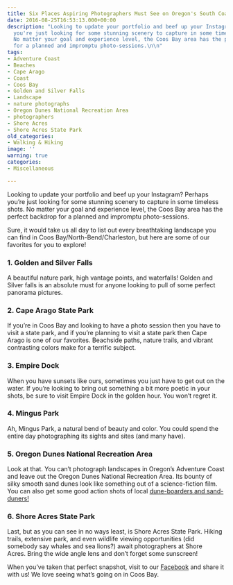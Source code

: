 ```yaml
---
title: Six Places Aspiring Photographers Must See on Oregon's South Coast
date: 2016-08-25T16:53:13.000+00:00
description: "Looking to update your portfolio and beef up your Instagram? Perhaps
  you're just looking for some stunning scenery to capture in some timeless shots.
  No matter your goal and experience level, the Coos Bay area has the perfect backdrop
  for a planned and impromptu photo-sessions.\n\n"
tags:
- Adventure Coast
- Beaches
- Cape Arago
- Coast
- Coos Bay
- Golden and Silver Falls
- Landscape
- nature photographs
- Oregon Dunes National Recreation Area
- photographers
- Shore Acres
- Shore Acres State Park
old_categories:
- Walking & Hiking
image: ''
warning: true
categories:
- Miscellaneous

---
```

Looking to update your portfolio and beef up your Instagram? Perhaps you’re just looking for some stunning scenery to capture in some timeless shots. No matter your goal and experience level, the Coos Bay area has the perfect backdrop for a planned and impromptu photo-sessions.

Sure, it would take us all day to list out every breathtaking landscape you can find in Coos Bay/North-Bend/Charleston, but here are some of our favorites for you to explore!

### 1. Golden and Silver Falls

A beautiful nature park, high vantage points, and waterfalls! Golden and Silver falls is an absolute must for anyone looking to pull of some perfect panorama pictures.

### 2. Cape Arago State Park

If you’re in Coos Bay and looking to have a photo session then you have to visit a state park, and if you’re planning to visit a state park then Cape Arago is one of our favorites. Beachside paths, nature trails, and vibrant contrasting colors make for a terrific subject.

### 3. Empire Dock

When you have sunsets like ours, sometimes you just have to get out on the water. If you’re looking to bring out something a bit more poetic in your shots, be sure to visit Empire Dock in the golden hour. You won’t regret it.

### 4. Mingus Park

Ah, Mingus Park, a natural bend of beauty and color. You could spend the entire day photographing its sights and sites (and many have).

### 5. Oregon Dunes National Recreation Area

Look at that. You can’t photograph landscapes in Oregon’s Adventure Coast and leave out the Oregon Dunes National Recreation Area. Its bounty of silky smooth sand dunes look like something out of a science-fiction film. You can also get some good action shots of local <a href="/2016/07/sand-duning-or-sandboarding-either-way-its-time-to-ride-the-oregon-dunes/" target="_blank">dune-boarders and sand-duners!</a>

### 6. Shore Acres State Park

Last, but as you can see in no ways least, is Shore Acres State Park. Hiking trails, extensive park, and even wildlife viewing opportunities (did somebody say whales and sea lions?) await photographers at Shore Acres. Bring the wide angle lens and don’t forget some sunscreen!

When you’ve taken that perfect snapshot, visit to our <a href="https://www.facebook.com/OregonsAdventureCoast/photos" target="_blank">Facebook</a> and share it with us! We love seeing what’s going on in Coos Bay.